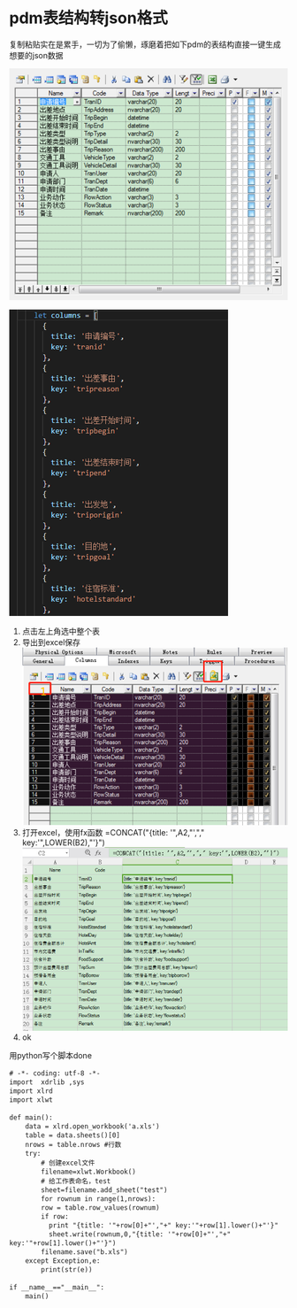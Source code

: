 # pdm表结构转json格式
复制粘贴实在是累手，一切为了偷懒，琢磨着把如下pdm的表结构直接一键生成想要的json数据

![原始数据](/img/pdm1.png)

![目标数据](/img/pdm2.png)

1. 点击左上角选中整个表
1. 导出到excel保存
![操作步骤](/img/pdm3.png)
1. 打开excel，使用fx函数 =CONCAT("{title: '",A2,"',"," key:'",LOWER(B2),"'}")
![操作步骤](/img/pdm4.png)
1. ok

用python写个脚本done

    # -*- coding: utf-8 -*- 
    import  xdrlib ,sys
    import xlrd
    import xlwt

    def main():
        data = xlrd.open_workbook('a.xls')
        table = data.sheets()[0]
        nrows = table.nrows #行数
        try:  
            # 创建excel文件  
            filename=xlwt.Workbook()  
            # 给工作表命名，test  
            sheet=filename.add_sheet("test")  
            for rownum in range(1,nrows):
            row = table.row_values(rownum)
            if row:
              print "{title: '"+row[0]+"',"+" key:'"+row[1].lower()+"'}"
              sheet.write(rownum,0,"{title: '"+row[0]+"',"+" key:'"+row[1].lower()+"'}")
            filename.save("b.xls")  
        except Exception,e:  
            print(str(e)) 

    if __name__=="__main__":
        main()